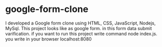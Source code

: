 # google-form-clone
I developed a Google form clone using HTML, CSS, JavaScript, Nodejs, MySql. 
This project looks like as google form. in this form data submit varification.
if you want to run this project write command node index.js.
you write in your browser localhost:8080
